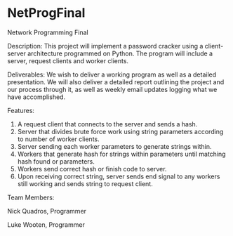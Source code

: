 # NetProgFinal
Network Programming Final

Description:
This project will implement a password cracker using a client-server architecture programmed on Python. The program will include a server, request clients and worker clients.

Deliverables:
We wish to deliver a working program as well as a detailed presentation. We will also deliver a detailed report outlining the project and our process through it, as well as weekly email updates logging what we have accomplished. 

Features:
1. A request client that connects to the server and sends a hash.
2. Server that divides brute force work using string parameters according to number of worker clients.
3. Server sending each worker parameters to generate strings within.
4. Workers that generate hash for strings within parameters until matching hash found or parameters. 
5. Workers send correct hash or finish code to server.
6. Upon receiving correct string, server sends end signal to any workers still working and sends string to request client.

Team Members:

Nick Quadros, Programmer

Luke Wooten, Programmer
